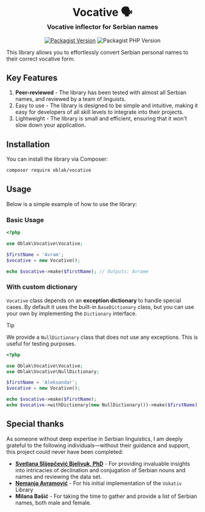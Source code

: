 <div align="center">

<h1 align="center" style="border-bottom: none; margin-bottom: 0px">Vocative 🗣️</h1>
<h3 align="center" style="margin-top: 0px">Vocative inflector for Serbian names</h3>

[![Packagist Version](https://img.shields.io/packagist/v/oblak/vocative?label=Release&style=flat-square&logo=packagist&logoColor=white)](https://packagist.org/packages/oblak/vocative)
![Packagist PHP Version](https://img.shields.io/packagist/dependency-v/oblak/vocative/php?label=PHP&logo=php&logoColor=white&logoSize=auto&style=flat-square)

</div>

This library allows you to effortlessly convert Serbian personal names to their correct vocative form.

## Key Features

1. **Peer-reviewed** - The library has been tested with almost all Serbian names, and reviewed by a team of linguists.
2. Easy to use - The library is designed to be simple and intuitive, making it easy for developers of all skill levels to integrate into their projects.
3. Lightweight - The library is small and efficient, ensuring that it won't slow down your application.

## Installation

You can install the library via Composer:

```bash
composer require oblak/vocative
```

## Usage

Below is a simple example of how to use the library:


### Basic Usage

```php
<?php

use Oblak\Vocative\Vocative;

$firstName = 'Avram';
$vocative = new Vocative();

echo $vocative->make($firstName); // Outputs: Avrame

```

### With custom dictionary

`Vocative` class depends on an **exception dictionary** to handle special cases. By default it uses the built-in `BaseDictionary` class, but you can use your own by implementing the `Dictionary` interface.

> [!TIP]
> We provide a `NullDictionary` class that does not use any exceptions. This is useful for testing purposes.

```php
<?php

use Oblak\Vocative\Vocative;
use Oblak\Vocative\NullDictionary;

$firstName = 'Aleksandar';
$vocative = new Vocative();

echo $vocative->make($firstName);                                       // Outputs: Aleksandre
echo $vocative->withDictionary(new NullDictionary())->make($firstName); // Outputs: Aleksandare

```

## Special thanks

As someone without deep expertise in Serbian linguistics, I am deeply grateful to the following individuals—without their guidance and support, this project could never have been completed:

* **[Svetlana Slijepčević Bjelivuk, PhD](https://jezikofil.rs)** - For providing invaluable insights into intricacies of declination and conjugation of Serbian nouns and names and reviewing the data set.
* **[Nemanja Avramović](https://github.com/avramovic)** - For his initial implementation of the `Vokativ` Library
* **Milana Bašić** - For taking the time to gather and provide a list of Serbian names, both male and female.
